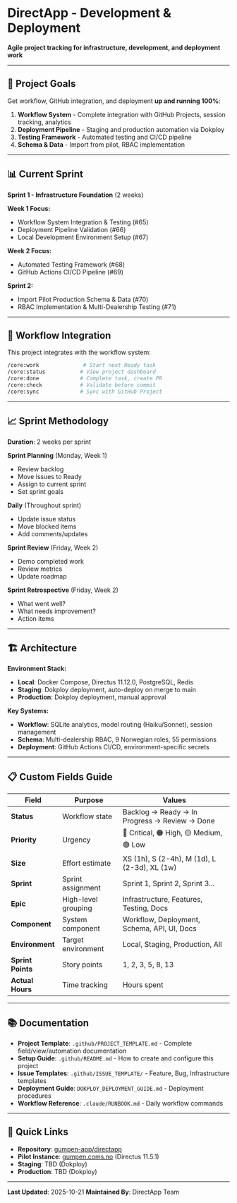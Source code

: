 # DirectApp - Development & Deployment

**Agile project tracking for infrastructure, development, and deployment work**

---

## 🎯 Project Goals

Get workflow, GitHub integration, and deployment **up and running 100%**:

1. **Workflow System** - Complete integration with GitHub Projects, session tracking, analytics
2. **Deployment Pipeline** - Staging and production automation via Dokploy
3. **Testing Framework** - Automated testing and CI/CD pipeline
4. **Schema & Data** - Import from pilot, RBAC implementation

---

## 📊 Current Sprint

**Sprint 1 - Infrastructure Foundation** (2 weeks)

**Week 1 Focus:**
- Workflow System Integration & Testing (#65)
- Deployment Pipeline Validation (#66)
- Local Development Environment Setup (#67)

**Week 2 Focus:**
- Automated Testing Framework (#68)
- GitHub Actions CI/CD Pipeline (#69)

**Sprint 2:**
- Import Pilot Production Schema & Data (#70)
- RBAC Implementation & Multi-Dealership Testing (#71)

---

## 🔄 Workflow Integration

This project integrates with the workflow system:

```bash
/core:work              # Start next Ready task
/core:status           # View project dashboard
/core:done             # Complete task, create PR
/core:check            # Validate before commit
/core:sync             # Sync with GitHub Project
```

---

## 📈 Sprint Methodology

**Duration**: 2 weeks per sprint

**Sprint Planning** (Monday, Week 1)
- Review backlog
- Move issues to Ready
- Assign to current sprint
- Set sprint goals

**Daily** (Throughout sprint)
- Update issue status
- Move blocked items
- Add comments/updates

**Sprint Review** (Friday, Week 2)
- Demo completed work
- Review metrics
- Update roadmap

**Sprint Retrospective** (Friday, Week 2)
- What went well?
- What needs improvement?
- Action items

---

## 🏗️ Architecture

**Environment Stack:**
- **Local**: Docker Compose, Directus 11.12.0, PostgreSQL, Redis
- **Staging**: Dokploy deployment, auto-deploy on merge to main
- **Production**: Dokploy deployment, manual approval

**Key Systems:**
- **Workflow**: SQLite analytics, model routing (Haiku/Sonnet), session management
- **Schema**: Multi-dealership RBAC, 9 Norwegian roles, 55 permissions
- **Deployment**: GitHub Actions CI/CD, environment-specific secrets

---

## 📋 Custom Fields Guide

| Field | Purpose | Values |
|-------|---------|--------|
| **Status** | Workflow state | Backlog → Ready → In Progress → Review → Done |
| **Priority** | Urgency | 🔴 Critical, 🟠 High, 🟡 Medium, 🟢 Low |
| **Size** | Effort estimate | XS (1h), S (2-4h), M (1d), L (2-3d), XL (1w) |
| **Sprint** | Sprint assignment | Sprint 1, Sprint 2, Sprint 3... |
| **Epic** | High-level grouping | Infrastructure, Features, Testing, Docs |
| **Component** | System component | Workflow, Deployment, Schema, API, UI, Docs |
| **Environment** | Target environment | Local, Staging, Production, All |
| **Sprint Points** | Story points | 1, 2, 3, 5, 8, 13 |
| **Actual Hours** | Time tracking | Hours spent |

---

## 📚 Documentation

- **Project Template**: `.github/PROJECT_TEMPLATE.md` - Complete field/view/automation documentation
- **Setup Guide**: `.github/README.md` - How to create and configure this project
- **Issue Templates**: `.github/ISSUE_TEMPLATE/` - Feature, Bug, Infrastructure templates
- **Deployment Guide**: `DOKPLOY_DEPLOYMENT_GUIDE.md` - Deployment procedures
- **Workflow Reference**: `.claude/RUNBOOK.md` - Daily workflow commands

---

## 🚀 Quick Links

- **Repository**: [gumpen-app/directapp](https://github.com/gumpen-app/directapp)
- **Pilot Instance**: [gumpen.coms.no](https://gumpen.coms.no) (Directus 11.5.1)
- **Staging**: TBD (Dokploy)
- **Production**: TBD (Dokploy)

---

**Last Updated**: 2025-10-21
**Maintained By**: DirectApp Team
